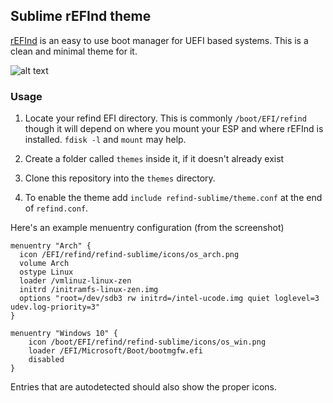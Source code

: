## Sublime rEFInd theme

[rEFInd](http://www.rodsbooks.com/refind/) is an easy to use boot manager for UEFI
based systems. This is a clean and minimal theme for it.

![alt text](/preview.bmp "preview")

### Usage

 1. Locate your refind EFI directory. This is commonly `/boot/EFI/refind`
    though it will depend on where you mount your ESP and where rEFInd is
    installed. `fdisk -l` and `mount` may help.

 2. Create a folder called `themes` inside it, if it doesn't already exist

 3. Clone this repository into the `themes` directory.

 4. To enable the theme add `include refind-sublime/theme.conf` at the end of
    `refind.conf`.

Here's an example menuentry configuration (from the screenshot)

```nginx
menuentry "Arch" {
  icon /EFI/refind/refind-sublime/icons/os_arch.png
  volume Arch
  ostype Linux
  loader /vmlinuz-linux-zen
  initrd /initramfs-linux-zen.img
  options "root=/dev/sdb3 rw initrd=/intel-ucode.img quiet loglevel=3 udev.log-priority=3"
}

menuentry "Windows 10" {
	icon /boot/EFI/refind/refind-sublime/icons/os_win.png
	loader /EFI/Microsoft/Boot/bootmgfw.efi
	disabled
}

```

Entries that are autodetected should also show the proper icons.

